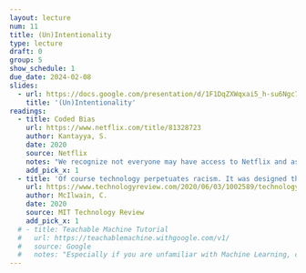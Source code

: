 ```yaml
---
layout: lecture
num: 11
title: (Un)Intentionality
type: lecture
draft: 0
group: 5
show_schedule: 1
due_date: 2024-02-08
slides:
  - url: https://docs.google.com/presentation/d/1F1DqZXWqxai5_h-su6Ngc7oem6bcgHROXvYJ3gXJo14/edit?usp=sharing
    title: '(Un)Intentionality'
readings:
  - title: Coded Bias
    url: https://www.netflix.com/title/81328723
    author: Kantayya, S.
    date: 2020
    source: Netflix
    notes: "We recognize not everyone may have access to Netflix and as such have <a href='https://canvas.northwestern.edu/files/18080398/'>uploaded a version to Canvas</a>. Also, this could be a great opportunity to come together (covid-safely, of course) with your learning pods and watch together in shared physical space!"
    add_pick_x: 1
  - title: 'Of course technology perpetuates racism. It was designed that way.'
    url: https://www.technologyreview.com/2020/06/03/1002589/technology-perpetuates-racism-by-design-simulmatics-charlton-mcilwain/
    author: McIlwain, C.
    date: 2020
    source: MIT Technology Review
    add_pick_x: 1
  # - title: Teachable Machine Tutorial
  #   url: https://teachablemachine.withgoogle.com/v1/
  #   source: Google
  #   notes: "Especially if you are unfamiliar with Machine Learning, check out this tutorial before class. We'll be doing an in-class activity based on Teachable Machine."    
---
```

